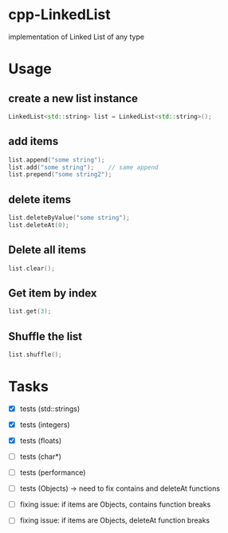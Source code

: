 # cpp-LinkedList
implementation of Linked List of any type

# Usage


## create a new list instance

```c++
LinkedList<std::string> list = LinkedList<std::string>();
```

## add items

```c++
list.append("some string");
list.add("some string");	// same append
list.prepend("some string2");

```

## delete items

```c++
list.deleteByValue("some string");
list.deleteAt(0);

```

## Delete all items

```c++
list.clear();
```

## Get item by index

```c++
list.get(3);
```

## Shuffle the list

```c++
list.shuffle();
```

# Tasks

- [x] tests (std::strings)
- [x] tests (integers)
- [x] tests (floats)
- [ ] tests (char*)
- [ ] tests (performance)
- [ ] tests (Objects) -> need to fix contains and deleteAt functions
- [ ] fixing issue: if items are Objects, contains function breaks
- [ ] fixing issue: if items are Objects, deleteAt function breaks

